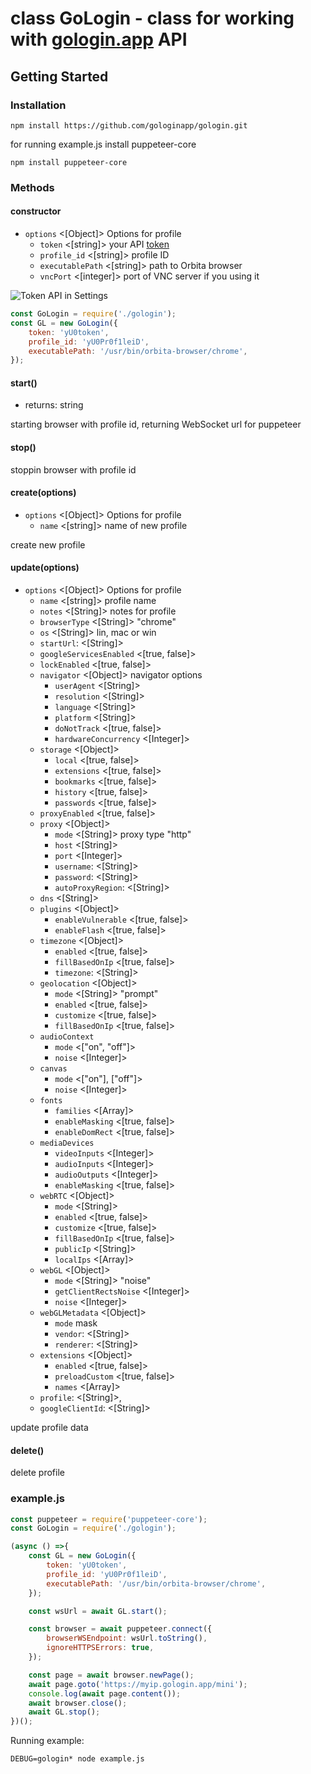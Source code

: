 # class GoLogin - class for working with <a href="https://gologin.app">gologin.app</a> API

## Getting Started

### Installation

`npm install https://github.com/gologinapp/gologin.git`

for running example.js install puppeteer-core

`npm install puppeteer-core`

### Methods

#### constructor

- `options` <[Object]> Options for profile
	- `token` <[string]> your API <a href="https://gologin.app/#/personalArea/TokenApi">token</a>
	- `profile_id` <[string]> profile ID
	- `executablePath` <[string]> path to Orbita browser
	- `vncPort` <[integer]> port of VNC server if you using it


![Token API in Settings](https://user-images.githubusercontent.com/62306291/78453427-53220100-769a-11ea-9465-0aae3ae602b7.jpg)

```js
const GoLogin = require('./gologin');
const GL = new GoLogin({
    token: 'yU0token',
    profile_id: 'yU0Pr0f1leiD',
    executablePath: '/usr/bin/orbita-browser/chrome',
});
```



#### start()  

- returns: string 

starting browser with profile id, returning WebSocket url for puppeteer

#### stop()  

stoppin browser with profile id

#### create(options)  

- `options` <[Object]> Options for profile
	- `name` <[string]> name of new profile

create new profile

#### update(options)  

- `options` <[Object]> Options for profile
	- `name` <[string]> profile name
  - `notes` <[String]> notes for profile
  - `browserType` <[String]> "chrome"
  - `os` <[String]> lin, mac or win
  - `startUrl`: <[String]>
  - `googleServicesEnabled` <[true, false]>
  - `lockEnabled` <[true, false]>
  - `navigator` <[Object]> navigator options
    - `userAgent` <[String]>
    - `resolution` <[String]>
    - `language` <[String]>
    - `platform` <[String]>
    - `doNotTrack` <[true, false]>
    - `hardwareConcurrency` <[Integer]>
  - `storage` <[Object]>
    - `local` <[true, false]>
    - `extensions` <[true, false]>
    - `bookmarks` <[true, false]>
    - `history` <[true, false]>
    - `passwords` <[true, false]>
  - `proxyEnabled` <[true, false]> 
  - `proxy` <[Object]>
    - `mode` <[String]> proxy type "http"
    - `host` <[String]>
    - `port` <[Integer]>
    - `username`: <[String]>
    - `password`: <[String]>
    - `autoProxyRegion`: <[String]>
  - `dns` <[String]>
  - `plugins` <[Object]>
    - `enableVulnerable`  <[true, false]>
    - `enableFlash`  <[true, false]>
  - `timezone` <[Object]>
    - `enabled`   <[true, false]>
    - `fillBasedOnIp`   <[true, false]>
    - `timezone`: <[String]>
  - `geolocation` <[Object]>
    - `mode` <[String]> "prompt"
    - `enabled` <[true, false]>
    - `customize` <[true, false]>
    - `fillBasedOnIp`  <[true, false]>
  - `audioContext`
    - `mode`   <["on", "off"]>
    - `noise` <[Integer]>
  - `canvas`
    - `mode` <["on"], ["off"]>
    - `noise` <[Integer]>
  - `fonts`
    - `families` <[Array]>
    - `enableMasking` <[true, false]>
    - `enableDomRect` <[true, false]>
  - `mediaDevices`
    - `videoInputs` <[Integer]>
    - `audioInputs` <[Integer]>
    - `audioOutputs` <[Integer]>
    - `enableMasking` <[true, false]>
  - `webRTC` <[Object]>
     - `mode` <[String]>
     - `enabled` <[true, false]>
     - `customize` <[true, false]>
     - `fillBasedOnIp` <[true, false]>
     - `publicIp` <[String]>
     - `localIps` <[Array]>
  - `webGL` <[Object]>
     - `mode` <[String]> "noise"
     - `getClientRectsNoise` <[Integer]>
     - `noise` <[Integer]>
  - `webGLMetadata` <[Object]>
    - `mode` <String> mask
    - `vendor`: <[String]>
    - `renderer`: <[String]>
  - `extensions` <[Object]>
    - `enabled` <[true, false]>
    - `preloadCustom` <[true, false]>
    - `names` <[Array]>
  - `profile`: <[String]>,
  - `googleClientId`: <[String]>

update profile data

#### delete()  

delete profile


### example.js 

```js
const puppeteer = require('puppeteer-core');
const GoLogin = require('./gologin');

(async () =>{
    const GL = new GoLogin({
        token: 'yU0token',
        profile_id: 'yU0Pr0f1leiD',
        executablePath: '/usr/bin/orbita-browser/chrome',
    });

    const wsUrl = await GL.start(); 

    const browser = await puppeteer.connect({
        browserWSEndpoint: wsUrl.toString(), 
        ignoreHTTPSErrors: true,
    });

    const page = await browser.newPage();
    await page.goto('https://myip.gologin.app/mini');   
    console.log(await page.content());
    await browser.close();
    await GL.stop();
})();
```

Running example:

`DEBUG=gologin* node example.js`

